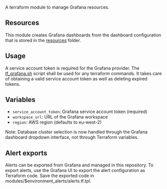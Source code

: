 A terraform module to manage Grafana resources.

## Resources

This module creates Grafana dashboards from the dashboard configuration that is stored in the [resources](resources) folder.

## Usage

A service account token is required for the Grafana provider. The [tf_grafana.sh](../tf_grafana.sh) script shall be used
for any terraform commands. It takes care of obtaining a valid service account token as well as deleting expired tokens.

## Variables

- `service_account_token`: Grafana service account token (required)
- `workspace_url`: URL of the Grafana workspace
- `region`: AWS region (defaults to eu-west-2)

Note: Database cluster selection is now handled through the Grafana dashboard dropdown interface, not through Terraform variables.

## Alert exports

Alerts can be exported from Grafana and managed in this repository. To export alerts, use the Grafana UI to export the alert configuration as Terraform code.
Save the exported code in modules/$environment_alerts/alerts.tf.tpl.
